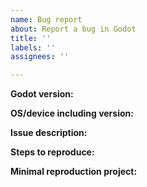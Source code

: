 ```yaml
---
name: Bug report
about: Report a bug in Godot
title: ''
labels: ''
assignees: ''

---
```

<!-- Please search existing issues for potential duplicates before filing yours:
https://github.com/mehdigoom/ValjangEngine4.0.x/issues?q=is%3Aissue
-->

**Godot version:**
<!-- Specify commit hash if using non-official build. -->


**OS/device including version:**
<!-- Specify GPU model, drivers, and the backend (GLES2, GLES3, Vulkan) if graphics-related. -->


**Issue description:**
<!-- What happened, and what was expected. -->


**Steps to reproduce:**


**Minimal reproduction project:**
<!-- A small Godot project which reproduces the issue. Drag and drop a zip archive to upload it. -->
